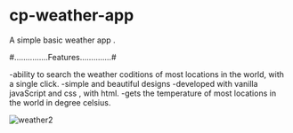 # cp-weather-app

A simple basic weather app .

#...............Features..............#

-ability to search the weather coditions of most locations in the world, with a single click.
-simple and beautiful designs
-developed with vanilla javaScript and css , with html.
-gets the temperature of most locations in the world in degree celsius.

![weather2](https://user-images.githubusercontent.com/55124189/129091576-e318dc0a-59d5-4262-a799-f7c18ad87d2d.jpg)
